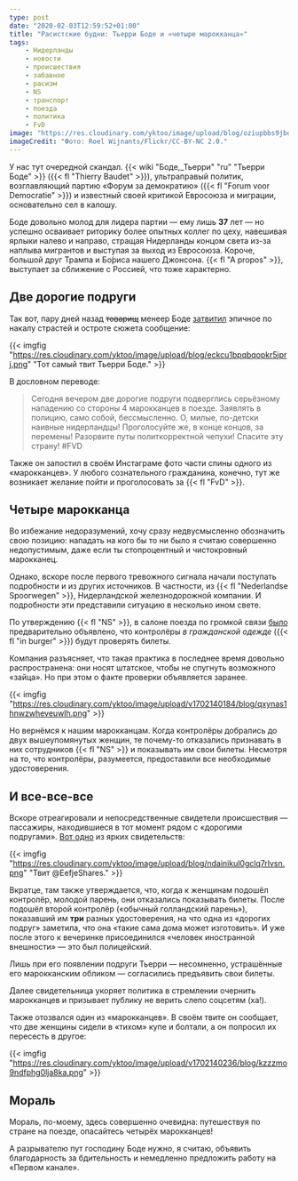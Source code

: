 ```yaml
---
type: post
date: "2020-02-03T12:59:52+01:00"
title: "Расистские будни: Тьерри Боде и «четыре марокканца»"
tags:
    - Нидерланды
    - новости
    - происшествия
    - забавное
    - расизм
    - NS
    - транспорт
    - поезда
    - политика
    - FvD
image: "https://res.cloudinary.com/yktoo/image/upload/blog/oziupbbs9jbojg1maj0c.jpg"
imageCredit: "Фото: Roel Wijnants/Flickr/CC-BY-NC 2.0."
---
```


У нас тут очередной скандал. {{< wiki "Боде,_Тьерри" "ru" "Тьерри Боде" >}} ({{< fl "Thierry Baudet" >}}), ультраправый политик, возглавляющий партию «Форум за демократию» ({{< fl "Forum voor Democratie" >}}) и известный своей критикой Евросоюза и миграции, основательно сел в калошу.

Боде довольно молод для лидера партии — ему лишь **37** лет — но успешно осваивает риторику более опытных коллег по цеху, навешивая ярлыки налево и направо, стращая Нидерланды концом света из-за наплыва мигрантов и выступая за выход из Евросоюза. Короче, большой друг Трампа и Бо́риса нашего Джонсона. {{< fl "A propos" >}}, выступает за сближение с Россией, что тоже характерно.

## Две дорогие подруги

Так вот, пару дней назад ~~товарищ~~ менеер Боде [затвитил](https://twitter.com/thierrybaudet/status/1223357773305565185) эпичное по накалу страстей и остроте сюжета сообщение:

<!--more-->

{{< imgfig "https://res.cloudinary.com/yktoo/image/upload/blog/eckcu1bpqbqopkr5jprj.png" "Тот самый твит Тьерри Боде." >}}

В дословном переводе:

> Сегодня вечером две дорогие подруги подверглись серьёзному нападению со стороны 4 марокканцев в поезде. Заявлять в полицию, само собой, бессмысленно. О, милые, по-детски наивные нидерландцы! Проголосуйте же, в конце концов, за перемены! Разорвите путы политкорректной чепухи! Спасите эту страну! #FVD

Также он запостил в своём Инстаграме фото части спины одного из «марокканцев». У любого сознательного гражданина, конечно, тут же возникает желание пойти и проголосовать за {{< fl "FvD" >}}.

## Четыре марокканца

Во избежание недоразумений, хочу сразу недвусмысленно обозначить свою позицию: нападать на кого бы то ни было я считаю совершенно недопустимым, даже если ты стопроцентный и чистокровный марокканец.

Однако, вскоре после первого тревожного сигнала начали поступать подробности и из других источников. В частности, из {{< fl "Nederlandse Spoorwegen" >}}, Нидерландской железнодорожной компании. И подробности эти представили ситуацию в несколько ином свете.

По утверждению {{< fl "NS" >}}, в салоне поезда по громкой связи [было](https://www.ad.nl/politiek/baudet-onder-vuur-na-opruiende-tweet-over-lastiggevallen-vriendinnen-in-trein~a88abcc0/) предварительно объявлено, что контролёры *в гражданской одежде* ({{< fl "in burger" >}}) будут проверять билеты.

Компания разъясняет, что такая практика в последнее время довольно распространена: они носят штатское, чтобы не спугнуть возможного «зайца». Но при этом о факте проверки объявляется заранее.

{{< imgfig "https://res.cloudinary.com/yktoo/image/upload/v1702140184/blog/qxynas1hnwzwheveuwlh.png" >}}

Но вернёмся к нашим марокканцам. Когда контролёры добрались до двух вышеупомянутых женщин, те почему-то отказались признавать в них сотрудников {{< fl "NS" >}} и показывать им свои билеты. Несмотря на то, что контролёры, разумеется, предоставили все необходимые удостоверения.

## И все-все-все

Вскоре отреагировали и непосредственные свидетели происшествия — пассажиры, находившиеся в тот момент рядом с «дорогими подругами». [Вот одно](https://twitter.com/EefjeShares/status/1223656514554159104) из ярких свидетельств:

{{< imgfig "https://res.cloudinary.com/yktoo/image/upload/blog/ndainikul0gclq7rlvsn.png" "Твит @EefjeShares." >}}

Вкратце, там также утверждается, что, когда к женщинам подошёл контролёр, молодой парень, они отказались показывать билеты. После подошёл второй контролёр («обычный голландский парень»), показавший им **три** разных удостоверения, на что одна из «дорогих подруг» заметила, что она «такие сама дома может изготовить». И уже после этого к вечеринке присоединился «человек иностранной внешности» — это был полицейский.

Лишь при его появлении подруги Тьерри — несомненно, устрашённые его марокканским обликом — согласились предъявить свои билеты.

Далее свидетельница укоряет политика в стремлении очернить марокканцев и призывает публику не верить слепо соцсетям (ха!).

Также отозвался один из «марокканцев». В своём твите он сообщает, что две женщины сидели в «тихом» купе и болтали, а он попросил их пересесть в другое:

{{< imgfig "https://res.cloudinary.com/yktoo/image/upload/v1702140236/blog/kzzzmo9ndfphg0lja8ka.png" >}}

## Мораль

Мораль, по-моему, здесь совершенно очевидна: путешествуя по стране на поезде, опасайтесь четырёх марокканцев!

А разрывателю пут господину Боде нужно, я считаю, объявить благодарность за бдительность и немедленно предложить работу на «Первом канале».
